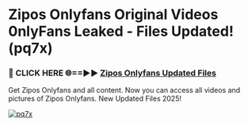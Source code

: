 # Zipos Onlyfans Original Videos 0nlyFans Leaked - Files Updated! (pq7x)

<h3>🔴 CLICK HERE 🌐==►► <a href="https://tinyurl.com/2m67pmp6" rel="nofollow">Zipos Onlyfans Updated Files</a></h3>

Get Zipos Onlyfans and all content. Now you can access all videos and pictures of Zipos Onlyfans. New Updated Files 2025!

[![pq7x](https://i.imgur.com/H4QAA4z.gif)](https://tinyurl.com/2m67pmp6)